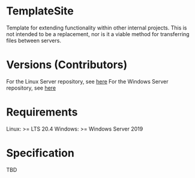 # TemplateSite
Template for extending functionality within other internal projects. This is not intended to be a replacement, nor is it a viable method for transferring files between servers.

# Versions (Contributors)
For the Linux Server repository, see [here](https://github.com/Ozzy-P/WebSocketFTP)
For the Windows Server repository, see [here](https://github.com/Ozzy-P/WebSocketLegacy)

# Requirements
Linux: >= LTS 20.4
Windows: >= Windows Server 2019

# Specification
TBD
